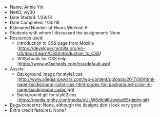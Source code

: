 - Name: Annie Yin
- NetID: wy30
- Date Started: 1/28/18
- Date Completed: 1/30/18
- Estimated Number of Hours Worked: 6
- Students with whom I discussed the assignment: None
- Resources used:
	- Introduction to CSS page from Mozilla (https://developer.mozilla.org/en-US/docs/Learn/CSS/Introduction_to_CSS)
	- W3Schools for CSS help (https://www.w3schools.com/css/default.asp)
- Assets: 
	- Background image for style1.css (http://www.allegiancewars.com/wp-content/uploads/2017/08/html-page-background-color-css-html-codes-for-background-color-in-page-background-color.jpg)
	- Background gif for style2.css (https://media.giphy.com/media/xULW8zjkhlKJwobzRS/giphy.gif)
- Bugs/concerns: None, although the designs don't look very good
- Extra credit features: None?